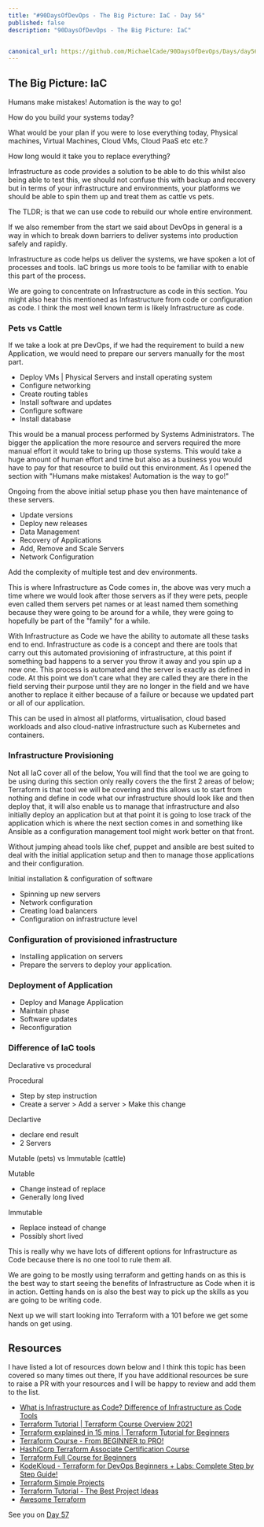 ```yaml
---
title: "#90DaysOfDevOps - The Big Picture: IaC - Day 56"
published: false
description: "90DaysOfDevOps - The Big Picture: IaC" 


canonical_url: https://github.com/MichaelCade/90DaysOfDevOps/Days/day56.md
---
```

## The Big Picture: IaC

Humans make mistakes! Automation is the way to go! 

How do you build your systems today? 

What would be your plan if you were to lose everything today, Physical machines, Virtual Machines, Cloud VMs, Cloud PaaS etc etc.? 

How long would it take you to replace everything? 

Infrastructure as code provides a solution to be able to do this whilst also being able to test this, we should not confuse this with backup and recovery but in terms of your infrastructure and environments, your platforms we should be able to spin them up and treat them as cattle vs pets. 

The TLDR; is that we can use code to rebuild our whole entire environment. 

If we also remember from the start we said about DevOps in general is a way in which to break down barriers to deliver systems into production safely and rapidly. 

Infrastructure as code helps us deliver the systems, we have spoken a lot of processes and tools. IaC brings us more tools to be familiar with to enable this part of the process. 

We are going to concentrate on Infrastructure as code in this section. You might also hear this mentioned as Infrastructure from code or configuration as code. I think the most well known term is likely Infrastructure as code. 

### Pets vs Cattle 

If we take a look at pre DevOps, if we had the requirement to build a new Application, we would need to prepare our servers manually for the most part. 

- Deploy VMs | Physical Servers and install operating system
- Configure networking 
- Create routing tables 
- Install software and updates 
- Configure software 
- Install database 

This would be a manual process performed by Systems Administrators. The bigger the application the more resource and servers required the more manual effort it would take to bring up those systems. This would take a huge amount of human effort and time but also as a business you would have to pay for that resource to build out this environment. As I opened the section with "Humans make mistakes! Automation is the way to go!"

Ongoing from the above initial setup phase you then have maintenance of these servers. 

- Update versions 
- Deploy new releases 
- Data Management 
- Recovery of Applications 
- Add, Remove and Scale Servers 
- Network Configuration

Add the complexity of multiple test and dev environments. 

This is where Infrastructure as Code comes in, the above was very much a time where we would look after those servers as if they were pets, people even called them servers pet names or at least named them something because they were going to be around for a while, they were going to hopefully be part of the "family" for a while. 

With Infrastructure as Code we have the ability to automate all these tasks end to end. Infrastructure as code is a concept and there are tools that carry out this automated provisioning of infrastructure, at this point if something bad happens to a server you throw it away and you spin up a new one. This process is automated and the server is exactly as defined in code. At this point we don't care what they are called they are there in the field serving their purpose until they are no longer in the field and we have another to replace it either because of a failure or because we updated part or all of our application. 

This can be used in almost all platforms, virtualisation, cloud based workloads and also cloud-native infrastructure such as Kubernetes and containers. 

### Infrastructure Provisioning 
Not all IaC cover all of the below, You will find that the tool we are going to be using during this section only really covers the the first 2 areas of below; Terraform is that tool we will be covering and this allows us to start from nothing and define in code what our infrastructure should look like and then deploy that, it will also enable us to manage that infrastructure and also initially deploy an application but at that point it is going to lose track of the application which is where the next section comes in and something like Ansible as a configuration management tool might work better on that front. 

Without jumping ahead tools like chef, puppet and ansible are best suited to deal with the initial application setup and then to manage those applications and their configuration. 

Initial installation & configuration of software 

- Spinning up new servers 
- Network configuration 
- Creating load balancers 
- Configuration on infrastructure level

### Configuration of provisioned infrastructure 

- Installing application on servers 
- Prepare the servers to deploy your application. 

### Deployment of Application 

- Deploy and Manage Application 
- Maintain phase
- Software updates 
- Reconfiguration 

### Difference of IaC tools 

Declarative vs procedural 

Procedural 
- Step by step instruction 
- Create a server > Add a server > Make this change 

Declartive 
- declare end result 
- 2 Servers 

Mutable (pets) vs Immutable (cattle)

Mutable 
- Change instead of replace
- Generally long lived 

Immutable
- Replace instead of change
- Possibly short lived 

This is really why we have lots of different options for Infrastructure as Code because there is no one tool to rule them all. 

We are going to be mostly using terraform and getting hands on as this is the best way to start seeing the benefits of Infrastructure as Code when it is in action. Getting hands on is also the best way to pick up the skills as you are going to be writing code. 

Next up we will start looking into Terraform with a 101 before we get some hands on get using. 

## Resources 
I have listed a lot of resources down below and I think this topic has been covered so many times out there, If you have additional resources be sure to raise a PR with your resources and I will be happy to review and add them to the list. 

- [What is Infrastructure as Code? Difference of Infrastructure as Code Tools ](https://www.youtube.com/watch?v=POPP2WTJ8es)
- [Terraform Tutorial | Terraform Course Overview 2021](https://www.youtube.com/watch?v=m3cKkYXl-8o)
- [Terraform explained in 15 mins | Terraform Tutorial for Beginners ](https://www.youtube.com/watch?v=l5k1ai_GBDE)
- [Terraform Course - From BEGINNER to PRO!](https://www.youtube.com/watch?v=7xngnjfIlK4&list=WL&index=141&t=16s)
- [HashiCorp Terraform Associate Certification Course](https://www.youtube.com/watch?v=V4waklkBC38&list=WL&index=55&t=111s)
- [Terraform Full Course for Beginners](https://www.youtube.com/watch?v=EJ3N-hhiWv0&list=WL&index=39&t=27s)
- [KodeKloud -  Terraform for DevOps Beginners + Labs: Complete Step by Step Guide!](https://www.youtube.com/watch?v=YcJ9IeukJL8&list=WL&index=16&t=11s)
- [Terraform Simple Projects](https://terraform.joshuajebaraj.com/)
- [Terraform Tutorial - The Best Project Ideas](https://www.youtube.com/watch?v=oA-pPa0vfks)
- [Awesome Terraform](https://github.com/shuaibiyy/awesome-terraform)

See you on [Day 57](day57.md)